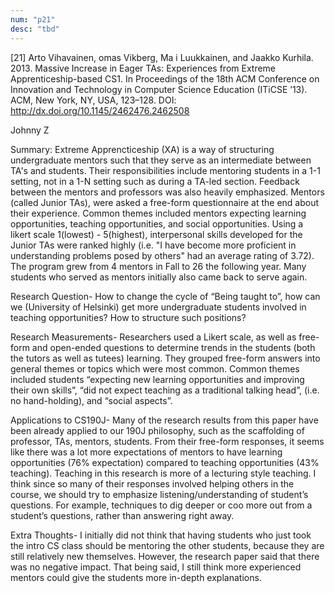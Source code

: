 ```yaml
---
num: "p21"
desc: "tbd"
---
```


[21] Arto Vihavainen,  omas Vikberg, Ma i Luukkainen, and Jaakko Kurhila. 2013. Massive Increase in Eager TAs: Experiences from Extreme Apprenticeship-based CS1. In Proceedings of the 18th ACM Conference on Innovation and Technology in Computer Science Education (ITiCSE ’13). ACM, New York, NY, USA, 123–128. DOI: <http://dx.doi.org/10.1145/2462476.2462508>

Johnny Z

Summary:
  Extreme Apprencticeship (XA) is a way of structuring undergraduate mentors such that they serve as an intermediate between TA's and students. Their responsibilities include mentoring students in a 1-1 setting, not in a 1-N setting such as during a TA-led section. Feedback between the mentors and professors was also heavily emphasized. Mentors (called Junior TAs), were asked a free-form questionnaire at the end about their experience. Common themes included mentors expecting learning opportunities, teaching opportunities, and social opportunities. Using a likert scale 1(lowest) - 5(highest), interpersonal skills developed for the Junior TAs were ranked highly (i.e. "I have become more proficient in understanding problems posed by others" had an average rating of 3.72). The program grew from 4 mentors in Fall to 26 the following year. Many students who served as mentors initially also came back to serve again.

Research Question-
	How to change the cycle of “Being taught to”, how can we (University of Helsinki) get more undergraduate students involved in teaching opportunities? How to structure such positions? 

Research Measurements-
	Researchers used a Likert scale, as well as free-form and open-ended questions to determine trends in the students (both the tutors as well as tutees) learning. They grouped free-form answers into general themes or topics which were most common. Common themes included students “expecting new learning opportunities and improving their own skills”, “did not expect teaching as a traditional talking head”, (i.e. no hand-holding), and “social aspects”.

Applications to CS190J-
	Many of the research results from this paper have been already applied to our 190J philosophy, such as the scaffolding of professor, TAs, mentors, students. From their free-form responses, it seems like there was a lot more expectations of mentors to have learning opportunities (76% expectation) compared to teaching opportunities (43% teaching). Teaching in this research is more of a lecturing style teaching. I think since so many of their responses involved helping others in the course, we should try to emphasize listening/understanding of student’s questions. For example, techniques to dig deeper or coo more out from a student’s questions, rather than answering right away. 

Extra Thoughts-
	I initially did not think that having students who just took the intro CS class should be mentoring the other students, because they are still relatively new themselves. However, the research paper said that there was no negative impact. That being said, I still think more experienced mentors could give the students more in-depth explanations.
